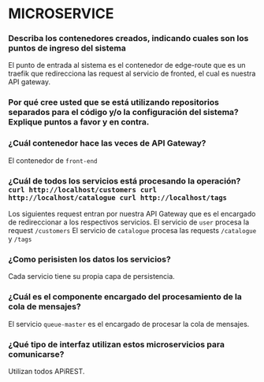 # MICROSERVICE 

### Describa los contenedores creados, indicando cuales son los puntos de ingreso del sistema
El punto de entrada al sistema es el contenedor de edge-route que es un traefik que redirecciona las request al servicio de fronted, el cual es nuestra API gateway.

### Por qué cree usted que se está utilizando repositorios separados para el código y/o la configuración del sistema? Explique puntos a favor y en contra.

### ¿Cuál contenedor hace las veces de API Gateway?
El contenedor de ```front-end```

### ¿Cuál de todos los servicios está procesando la operación? ```curl http://localhost/customers curl http://localhost/catalogue curl http://localhost/tags``` 

Los siguientes request entran por nuestra API Gateway que es el encargado de redireccionar a los respectivos servicios.
El servicio de ```user``` procesa la request ```/customers```
El servicio de ```catalogue``` procesa las requests ```/catalogue``` y ```/tags```

### ¿Como perisisten los datos los servicios?
Cada servicio tiene su propia capa de persistencia.

### ¿Cuál es el componente encargado del procesamiento de la cola de mensajes?
El servicio ```queue-master``` es el encargado de procesar la cola de mensajes.

### ¿Qué tipo de interfaz utilizan estos microservicios para comunicarse?
Utilizan todos APiREST.